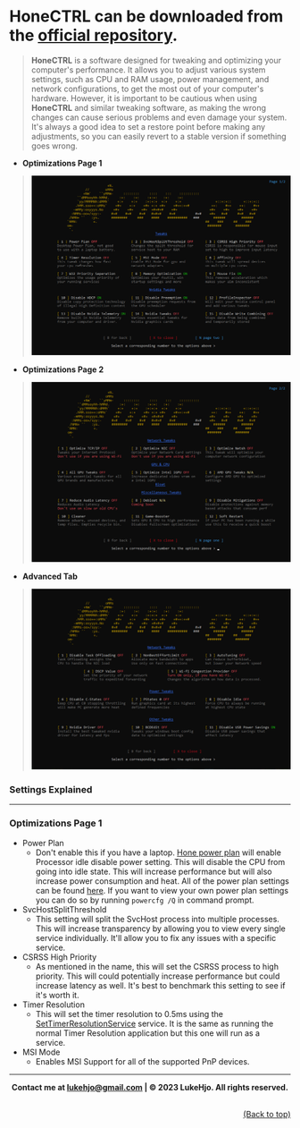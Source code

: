 # **HoneCTRL** can be downloaded from the [official repository](https://github.com/auraside/HoneCtrl).

> **HoneCTRL** is a software designed for tweaking and optimizing your computer's performance. It allows you to adjust various system settings, such as CPU and RAM usage, power management, and network configurations, to get the most out of your computer's hardware. However, it is important to be cautious when using **HoneCTRL** and similar tweaking software, as making the wrong changes can cause serious problems and even damage your system. It's always a good idea to set a restore point before making any adjustments, so you can easily revert to a stable version if something goes wrong.

- **Optimizations Page 1**
> <img src="../assets/Hone/hone_general_1.png" alt="Optimizer" title="Optimizer">

- **Optimizations Page 2**
> <img src="../assets/Hone/hone_general_2.png" alt="Optimizer" title="Optimizer">

- **Advanced Tab**
> <img src="../assets/Hone/hone_advanced.png" alt="Optimizer" title="Optimizer">


### **Settings Explained**

--- 

### **Optimizations Page 1**

- Power Plan
    - Don't enable this if you have a laptop. [Hone power plan](/configurations/Hone/HoneV2.pow) will enable Processor idle disable power setting. This will disable the CPU from going into idle state. This will increase performance but will also increase power consumption and heat. All of the power plan settings can be found [here](https://bitsum.com/known-windows-power-guids/). If you want to view your own power plan settings you can do so by running `powercfg /Q` in command prompt.
- SvcHostSplitThreshold
    - This setting will split the SvcHost process into multiple processes. This will increase transparency by allowing you to view every single service individually. It'll allow you to fix any issues with a specific service. 
- CSRSS High Priority
    - As mentioned in the name, this will set the CSRSS process to high priority. This will could potentially increase performance but could increase latency as well. It's best to benchmark this setting to see if it's worth it.
- Timer Resolution 
    - This will set the timer resolution to 0.5ms using the [SetTimerResolutionService](/Applications/SetTimerResolutionService.exe) service. It is the same as running the normal Timer Resolution application but this one will run as a service. 
- MSI Mode
    - Enables MSI Support for all of the supported PnP devices. 


---

**<div align="center" id="footer"> Contact me at lukehjo@gmail.com | © 2023 LukeHjo. All rights reserved. <div>**
<br>

<div align="right"><a href="#">(Back to top)</a></div>
